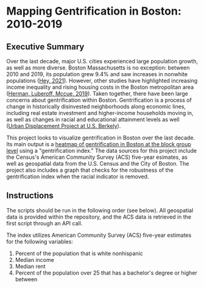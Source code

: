 # Mapping Gentrification in Boston: 2010-2019

## Executive Summary
Over the last decade, major U.S. cities experienced large population growth, as well as more diverse. Boston Massachusetts is no exception: between 2010 and 2019, its population grew 9.4% and saw increases in nonwhite populations ([Hey, 2021](https://www.brookings.edu/research/2020-census-big-cities-grew-and-became-more-diverse-especially-among-their-youth/)). However, other studies have highlighted increasing income inequality and rising housing costs in the Boston metropolitan area ([Herman, Luberoff, Mccue, 2019](https://www.jchs.harvard.edu/sites/default/files/Harvard_JCHS_mapping_neighborhood_change_boston_january_2019.pdf)). Taken together, there have been large concerns about gentrification within Boston. Gentrification is a process of change in historically disinvested neighborhoods along economic lines, including real estate investment and higher-income households moving in, as well as changes in racial and educational attainment levels as well ([Urban Displacement Project at U.S. Berkely](https://www.urbandisplacement.org/about/what-are-gentrification-and-displacement/)). 

This project looks to visualize gentrification in Boston over the last decade. Its main output is a [heatmap of gentrification in Boston at the block group level](github.com/Jcrimm/Mapping-Boston-Gentrification-/blob/main/Boston%20Gentrificaton.png) using a "gentrification index." 
The data sources for this project include the Census's American Community Survey (ACS) five-year esimates, as well as geospatial data from the U.S. Census and the City of Boston. The project also includes a graph that checks for the robustness of the gentrification index when the racial indicator is removed.

## Instructions
The scripts should be run in the following order (see below). All geospatial data is provided within the repository, and the ACS data is retrieved in the first script through an API call. 

The index utilizes American Community Survey (ACS) five-year estimates for the following variables:
1. Percent of the population that is white nonhispanic
2. Median income
3. Median rent
4. Percent of the population over 25 that has a bachelor's degree or higher between 


